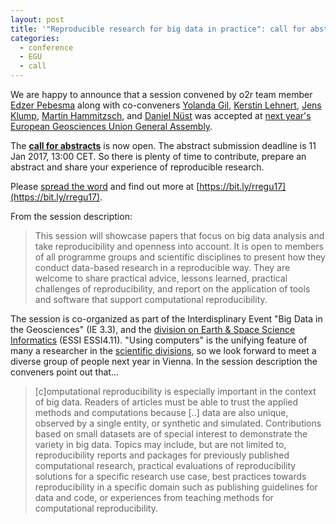 ```yaml
---
layout: post
title: '"Reproducible research for big data in practice": call for abstracts EGU GA 2017 session'
categories:
  - conference
  - EGU
  - call
---
```


We are happy to announce that a session convened by o2r team member [Edzer Pebesma](http://orcid.org/0000-0001-8049-7069) along with co-conveners [Yolanda Gil](http://orcid.org/0000-0001-8465-8341), [Kerstin Lehnert](http://www.ldeo.columbia.edu/user/lehnert), [Jens Klump](http://orcid.org/0000-0001-5911-6022), [Martin Hammitzsch](https://www.linkedin.com/in/martinhammitzsch), and [Daniel Nüst](http://orcid.org/0000-0002-0024-5046) was accepted at [next year's European Geosciences Union General Assembly](http://egu2017.eu).

The [**call for abstracts**](http://meetingorganizer.copernicus.org/EGU2017/sessionprogramme) is now open. The abstract submission deadline is 11 Jan 2017, 13:00 CET. So there is plenty of time to contribute, prepare an abstract and share your experience of reproducible research.

Please [spread the word](https://twitter.com/o2r_project/status/796007146366365697) and find out more at [https://bit.ly/rregu17](https://bit.ly/rregu17).

From the session description:

> This session will showcase papers that <!--more-->focus on big data analysis and take reproducibility and openness into account. It is open to members of all programme groups and scientific disciplines to present how they conduct data-based research in a reproducible way. They are welcome to share practical advice, lessons learned, practical challenges of reproducibility, and report on the application of tools and software that support computational reproducibility.

The session is co-organized as part of the Interdisplinary Event "Big Data in the Geosciences" (IE 3.3), and the [division on Earth & Space Science Informatics](http://essi.egu.eu/) (ESSI ESSI4.11). "Using computers" is the unifying feature of many a researcher in the [scientific divisions](http://www.egu.eu/structure/divisions/), so we look forward to meet a diverse group of people next year in Vienna. In the session description the conveners point out that...

> [c]omputational reproducibility is especially important in the context of big data. Readers of articles must be able to trust the applied methods and computations because [..] data are also unique, observed by a single entity, or synthetic and simulated. Contributions based on small datasets are of special interest to demonstrate the variety in big data. Topics may include, but are not limited to, reproducibility reports and packages for previously published computational research, practical evaluations of reproducibility solutions for a specific research use case, best practices towards reproducibility in a specific domain such as publishing guidelines for data and code, or experiences from teaching methods for computational reproducibility.
